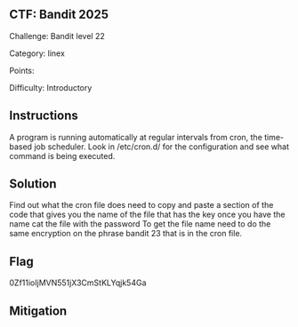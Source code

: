 ## CTF: Bandit 2025
Challenge: Bandit level 22

Category:  linex

Points:

Difficulty: Introductory

## Instructions
A program is running automatically at regular intervals from cron, the time-based job scheduler. Look in /etc/cron.d/ for the configuration and see what command is being executed.


## Solution
Find out what the cron file does
need to copy and paste a section of the code that gives you the name of the file that has the key
once you have the name cat the file with the password
To get the file name need to do the same encryption on the phrase bandit 23 that is in the cron file.
 


## Flag
0Zf11ioIjMVN551jX3CmStKLYqjk54Ga


## Mitigation


